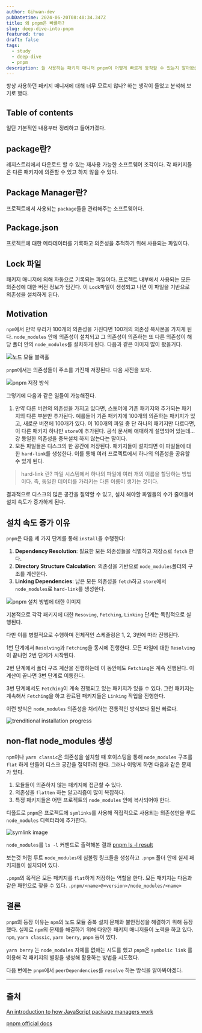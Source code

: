 ```yaml
---
author: Gihwan-dev
pubDatetime: 2024-06-20T08:40:34.347Z
title: 왜 pnpm은 빠를까?
slug: deep-dive-into-pnpm
featured: true
draft: false
tags:
  - study
  - deep-dive
  - pnpm
description: 늘 사용하는 패키지 매니저 pnpm이 어떻게 빠르게 동작할 수 있는지 알아봤습니다.
---
```


항상 사용하던 패키지 매니저에 대해 너무 모르지 않나? 하는 생각이 들었고 분석해 보기로 했다.

## Table of contents

일단 기본적인 내용부터 정리하고 들어가겠다.

## package란?

레지스트리에서 다운로드 할 수 있는 재사용 가능한 소프트웨어 조각이다. 각 패키지들은 다른 패키지에 의존할 수 있고 하지 않을 수 있다.

## Package Manager란?

프로젝트에서 사용되는 `package`들을 관리해주는 소프트웨어다.

## Package.json

프로젝트에 대한 메타데이터를 기록하고 의존성을 추적하기 위해 사용되는 파일이다.

## Lock 파일

패키지 매니저에 의해 자동으로 기록되는 파일이다. 프로젝트 내부에서 사용되는 모든 의존성에 대한 버전 정보가 담긴다. 이 `Lock`파일이 생성되고 나면 이 파일을 기반으로 의존성을 설치하게 된다.

## Motivation

`npm`에서 만약 우리가 100개의 의존성을 가진다면 100개의 의존성 복사본을 가지게 된다. `node_modules` 안에 의존성이 설치되고 그 의존성이 의존하는 또 다른 의존성이 해당 폴더 안의 `node_modules`를 설치하게 된다. 다음과 같은 이미지 많이 봤을거다.

![노드 모듈 블랙홀](@assets/images/node-blackhole-image.png)

`pnpm`에서는 의존성들이 주소를 가진채 저장된다. 다음 사진을 보자.

![pnpm 저장 방식](@assets/images/pnpm-content-addressable.png)

그렇기에 다음과 같은 일들이 가능해진다.

1. 만약 다른 버전의 의존성을 가지고 있다면, 스토어에 기존 패키지와 추가되는 패키지의 다른 부분만 추가된다. 예를들어 기존 패키지에 100개의 의존하는 패키지가 있고, 새로운 버전에 100개가 있다. 이 100개의 파일 중 단 하나의 패키지만 다르다면, 이 다른 패키지 하나만 `store`에 추가된다. 공식 문서에 애매하게 설명되어 있는데... 걍 동일한 의존성을 중복설치 하지 않는다는 말이다.
2. 모든 파일들은 디스크의 한 공간에 저장된다. 패키지들이 설치되면 이 파일들에 대한 `hard-link`를 생성한다. 이를 통해 여러 프로젝트에서 하나의 의존성을 공유할 수 있게 된다.

> hard-link 란?
> 파일 시스템에서 하나의 파일에 여러 개의 이름을 할당하는 방법이다. 즉, 동일한 데이터를 가리키는 다른 이름이 생기는 것이다.

결과적으로 디스크의 많은 공간을 절약할 수 있고, 설치 해야할 파일들의 수가 줄어들며 설치 속도가 증가하게 된다.

## 설치 속도 증가 이유

`pnpm`은 다음 세 가지 단계를 통해 `install`을 수행한다:

1. **Dependency Resolution**: 필요한 모든 의존성들을 식별하고 저장소로 `fetch` 한다.
2. **Directory Structure Calculation**: 의존성을 기반으로 `node_modules`폴더의 구조를 계산한다.
3. **Linking Dependencies**: 남은 모든 의존성을 `fetch`하고 `store`에서 `node_modules`로 `hard-link`를 생성한다.

![pnpm 설치 방법에 대한 이미지](@assets/images/boosting-install-speed-1.png)

기본적으로 각각 패키지에 대한 `Resoving`, `Fetching`, `Linking` 단계는 독립적으로 실행된다.

다만 이를 병렬적으로 수행하며 전체적인 스케줄링은 1, 2, 3번에 따라 진행된다.

1번 단계에서 `Resolving`과 `Fetching`을 동시에 진행한다. 모든 파일에 대한 `Resolving`이 끝나면 2번 단계가 시작된다.

2번 단계에서 폴더 구조 계산을 진행하는데 이 동안에도 `Fetching`은 계속 진행된다. 이 계산이 끝나면 3번 단계로 이동한다.

3번 단계에서도 `Fetching`이 계속 진행되고 있는 패키지가 있을 수 있다. 그런 패키지는 계속해서 `Fetching`을 하고 완료된 패키지들은 `Linking` 작업을 진행한다.

이런 방식은 `node_modules` 의존성을 처리하는 전통적인 방식보다 훨씬 빠르다.

![trenditional installation progress](@assets/images/trenditional-install-progress.png)

## non-flat node_modules 생성

`npm`이나 `yarn classic`은 의존성을 설치할 때 호이스팅을 통해 `node_modules` 구조를 `flat` 하게 만들어 디스크 공간을 절약하려 한다. 그러나 이렇게 하면 다음과 같은 문제가 있다.

1. 모듈들이 의존하지 않는 패키지에 접근할 수 있다.
2. 의존성을 `flatten` 하는 알고리즘이 많이 복잡하다.
3. 특정 패키지들은 어떤 프로젝트의 `node_modules` 안에 복사되어야 한다.

디폴트로 `pnpm`은 프로젝트에 `symlinks`를 사용해 직접적으로 사용되는 의존성만을 루트 `node_modules` 디렉터리에 추가한다.

![symlink image](@assets/images/symlinks-image.png)

`node_modules`를 `ls -l` 커맨드로 출력해본 결과
[pnpm ls -l result](@assets/images/pnpm-real-node-modules.png)

보는것 처럼 루트 `node_modules`에 심볼링 링크들을 생성하고 `.pnpm` 폴더 안에 실제 패키지들이 설치되어 있다.

`.pnpm`의 목적은 모든 패키지를 `flat`하게 저장하는 역할을 한다. 모든 패키지는 다음과 같은 패턴으로 찾을 수 있다. `.pnpm/<name>@<version>/node_modules/<name>`

## 결론

`pnpm`의 등장 이유는 `npm`의 노드 모듈 중복 설치 문제와 불안정성을 해결하기 위해 등장했다. 실제로 `npm`의 문제를 해결하기 위해 다양한 패키지 매니저들이 노력을 하고 있다. `npm`, `yarn classic`, `yarn berry`, `pnpm` 등이 있다.

`yarn berry` 는 `node_modules` 자체를 없애는 시도를 했고 `pnpm`은 `symbolic link` 를 이용해 각 패키지의 별칭을 생성해 활용하는 방법을 시도했다.

다음 번에는 `pnpm`에서 `peerDependencies`를 `resolve` 하는 방식을 알아봐야겠다.

---

## 출처

[An introduction to how JavaScript package managers work](https://medium.com/free-code-camp/javascript-package-managers-101-9afd926add0a)

[pnpm official docs](https://pnpm.io/motivation)
